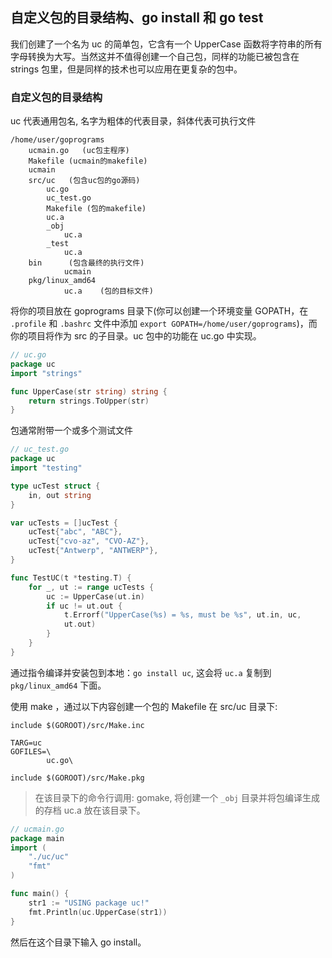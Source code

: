 ## 自定义包的目录结构、go install 和 go test


我们创建了一个名为 uc 的简单包，它含有一个 UpperCase 函数将字符串的所有字母转换为大写。当然这并不值得创建一个自己包，同样的功能已被包含在 strings 包里，但是同样的技术也可以应用在更复杂的包中。

### 自定义包的目录结构

uc 代表通用包名, 名字为粗体的代表目录，斜体代表可执行文件

```
/home/user/goprograms
	ucmain.go	(uc包主程序)
	Makefile (ucmain的makefile)
	ucmain
	src/uc	 (包含uc包的go源码)
		uc.go
	 	uc_test.go
	 	Makefile (包的makefile)
	 	uc.a
	 	_obj
			uc.a
		_test
			uc.a
	bin		 (包含最终的执行文件)
		 	ucmain
	pkg/linux_amd64
			uc.a	(包的目标文件)
```

将你的项目放在 goprograms 目录下(你可以创建一个环境变量 GOPATH，在 `.profile` 和 `.bashrc` 文件中添加 `export GOPATH=/home/user/goprograms`)，而你的项目将作为 src 的子目录。uc 包中的功能在 uc.go 中实现。

```go
// uc.go
package uc
import "strings"

func UpperCase(str string) string {
	return strings.ToUpper(str)
}
```

包通常附带一个或多个测试文件

```go
// uc_test.go
package uc
import "testing"

type ucTest struct {
	in, out string
}

var ucTests = []ucTest {
	ucTest{"abc", "ABC"},
	ucTest{"cvo-az", "CVO-AZ"},
	ucTest{"Antwerp", "ANTWERP"},
}

func TestUC(t *testing.T) {
	for _, ut := range ucTests {
		uc := UpperCase(ut.in)
		if uc != ut.out {
			t.Errorf("UpperCase(%s) = %s, must be %s", ut.in, uc,
			ut.out)
		}
	}
}
```

通过指令编译并安装包到本地：`go install uc`, 这会将 `uc.a` 复制到 `pkg/linux_amd64` 下面。

使用 make ，通过以下内容创建一个包的 Makefile 在 src/uc 目录下:

```
include $(GOROOT)/src/Make.inc

TARG=uc
GOFILES=\
		uc.go\

include $(GOROOT)/src/Make.pkg
```

>在该目录下的命令行调用: gomake, 将创建一个 `_obj` 目录并将包编译生成的存档 uc.a 放在该目录下。

```go
// ucmain.go
package main
import (
	"./uc/uc"
	"fmt"
)

func main() {
	str1 := "USING package uc!"
	fmt.Println(uc.UpperCase(str1))
}
```

然后在这个目录下输入 go install。

```go
```


```go
```

```go
```

```go
```
```go
```
```go
```
